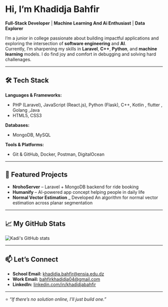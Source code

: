 
#  Hi, I’m Khadidja Bahfir

 **Full-Stack Developer** | **Machine Learning And Ai Enthusiast** |  **Data Explorer**

I’m a junior in college passionate about building impactful applications and exploring the intersection of **software engineering** and **AI**.  
Currently, I’m sharpening my skills in **Laravel**, **C++**, **Python**, and **machine learning** models.
I do find joy and comfort in debugging and solving hard challenages.

---

## 🛠️ Tech Stack

**Languages & Frameworks:**  
- PHP (Laravel), JavaScript (React.js), Python (Flask), C++, Kotlin , flutter , Golang ,Java
- HTML5, CSS3 

**Databases:**  
- MongoDB, MySQL  

**Tools & Platforms:**  
- Git & GitHub, Docker, Postman, DigitalOcean 

---

## 📌 Featured Projects

- **NrohoServer** – Laravel + MongoDB backend for ride booking  
- **Humanify** – AI-powered app concept helping people in daily life
- **Normal Vector Estimation** _ Developed An algorithm for normal vector estimation across planar segmentation

---

## 📈 My GitHub Stats

![Kadi's GitHub stats](https://github-readme-stats.vercel.app/api?username=khadidjabahfir&show_icons=true&theme=tokyonight)

---

## 📫 Let’s Connect

- **School Email:** khadidja.bahfir@ensia.edu.dz
- **Work Email:** bahfirkhadidja04@gmail.com
- **LinkedIn:** [linkedin.com/in/khadidjabahfir](https://www.linkedin.com/in/khadidja-bahfir-1707ab2b2/)   

---

⭐️ _“If there’s no solution online, I’ll just build one.”_  
